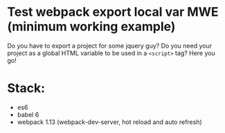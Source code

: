 # Test webpack export local var MWE (minimum working example)

Do you have to export a project for some jquery guy?
Do you need your project as a global HTML variable to be used in a `<script>` tag?
Here you go!

# Stack:
- es6
- babel 6
- webpack 1.13 (webpack-dev-server, hot reload and auto refresh)
